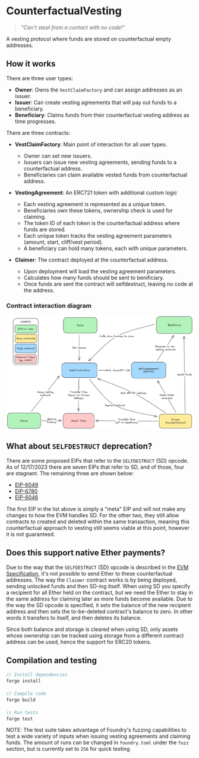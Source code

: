 # CounterfactualVesting

> _"Can't steal from a contact with no code!"_

A vesting protocol where funds are stored on counterfactual empty addresses.

## How it works

There are three user types: 

- **Owner**: Owns the `VestClaimFactory` and can assign addresses as an issuer.
- **Issuer**: Can create vesting agreements that will pay out funds to a beneficiary.
- **Beneficiary**: Claims funds from their counterfactual vesting address as time progresses.

There are three contracts:

- **VestClaimFactory**: Main point of interaction for all user types.

    - Owner can set new issuers.
    - Issuers can issue new vesting agreements, sending funds to a counterfactual address.
    - Beneficiaries can claim available vested funds from counterfactual address.

- **VestingAgreement**: An ERC721 token with additional custom logic
    - Each vesting agreement is represented as a unique token.
    - Beneficiaries own these tokens, ownership check is used for claiming.
    - The token ID of each token is the counterfactual address where funds are stored.
    - Each unique token tracks the vesting agreement parameters (amount, start, cliff/vest period).
    - A beneficiary can hold many tokens, each with unique parameters.
    

- **Claimer**: The contract deployed at the counterfactual address.
    - Upon deployment will load the vesting agreement parameters.
    - Calculates how many funds should be sent to benificiary.
    - Once funds are sent the contract will selfdestruct, leaving no code at the address.

### Contract interaction diagram

![SVG Image](./assets/protocol-overview.png)

## What about `SELFDESTRUCT` deprecation?

There are some proposed EIPs that refer to the `SELFDESTRUCT` (SD) opcode. As of 12/17/2023 there are seven EIPs that refer to SD, and of those, four are stagnant. The remaining three are shown below:
- [EIP-6049](https://eips.ethereum.org/EIPS/eip-6049)
- [EIP-6780](https://eips.ethereum.org/EIPS/eip-6780)
- [EIP-6046](https://eips.ethereum.org/EIPS/eip-6046)

The first EIP in the list above is simply a "meta" EIP and will not make any changes to how the EVM handles SD. For the other two, they still allow contracts to created and deleted within the same transaction, meaning this counterfactual approach to vesting still seems viable at this point, however it is not guaranteed.

## Does this support native Ether payments?

Due to the way that the `SELFDESTRUCT` (SD) opcode is described in the [EVM Specification](https://ethereum.github.io/execution-specs/autoapi/ethereum/shanghai/vm/instructions/system/index.html#selfdestruct), it's not possible to send Ether to these counterfactual addresses. The way the `Claimer` contract works is by being deployed, sending unlocked funds and then SD-ing itself. When using SD you specify a recipient for all Ether held on the contract, but we need the Ether to stay in the same address for claiming later as more funds become available. Due to the way the SD opcode is specified, it sets the balance of the new recipient address and then sets the to-be-deleted contract's balance to zero. In other words it transfers to itself, and then deletes its balance.

Since both balance and storage is cleared when using SD, only assets whose ownership can be tracked using storage from a different contract address can be used, hence the support for ERC20 tokens.

## Compilation and testing

```rust
// Install dependencies
forge install

// Compile code
forge build

// Run tests
forge test
```

NOTE: The test suite takes advantage of Foundry's fuzzing capabilities to test a wide variety of inputs when issuing vesting agreements and claiming funds. The amount of runs can be changed in `foundry.toml` under the `fuzz` section, but is currently set to `256` for quick testing.
